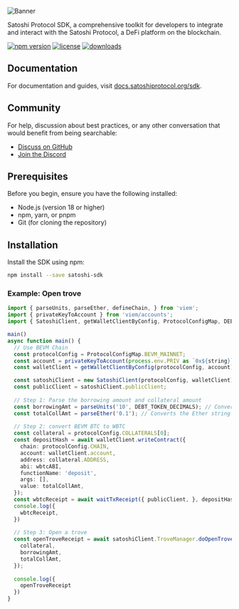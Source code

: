 ![Banner](https://i.imgur.com/X26YuSj.png)

Satoshi Protocol SDK, a comprehensive toolkit for developers to integrate and interact with the Satoshi Protocol, a DeFi platform on the blockchain.

[![npm version](https://img.shields.io/npm/v/your-package.svg?color=%23DFE2E4)](https://www.npmjs.com/package/satoshi-sdk)
[![license](https://img.shields.io/github/license/your-username/your-repository.svg?color=%23DFE2E4)](https://github.com/your-username/your-repository/blob/main/LICENSE)
[![downloads](https://img.shields.io/npm/dm/your-package.svg?color=%23DFE2E4)](https://www.npmjs.com/package/satoshi-sdk)

## Documentation

For documentation and guides, visit [docs.satoshiprotocol.org/sdk](https://docs.satoshiprotocol.org/sdk/introduction).

## Community

For help, discussion about best practices, or any other conversation that would benefit from being searchable:
- [Discuss on GitHub](https://github.com/Satoshi-Protocol/satoshi-sdk/issues)
- [Join the Discord](https://discord.gg/CakRgSnPVS)


## Prerequisites

Before you begin, ensure you have the following installed:
- Node.js (version 18 or higher)
- npm, yarn, or pnpm
- Git (for cloning the repository)

## Installation

Install the SDK using npm:

```bash
npm install --save satoshi-sdk
```

### Example: Open trove
```typescript
import { parseUnits, parseEther, defineChain, } from 'viem';
import { privateKeyToAccount } from 'viem/accounts';
import { SatoshiClient, getWalletClientByConfig, ProtocolConfigMap, DEBT_TOKEN_DECIMALS, wbtcABI, waitTxReceipt } from 'satoshi-sdk';

main()
async function main() {
  // Use BEVM Chain
  const protocolConfig = ProtocolConfigMap.BEVM_MAINNET;
  const account = privateKeyToAccount(process.env.PRIV as `0x${string}`);
  const walletClient = getWalletClientByConfig(protocolConfig, account);

  const satoshiClient = new SatoshiClient(protocolConfig, walletClient);
  const publicClient = satoshiClient.publicClient;
  
  // Step 1: Parse the borrowing amount and collateral amount
  const borrowingAmt = parseUnits('10', DEBT_TOKEN_DECIMALS); // Converts the string '10' into a BigNumber using the specified number of decimals
  const totalCollAmt = parseEther('0.1'); // Converts the Ether string '0.1' to its Wei equivalent as a BigNumber
  
  // Step 2: convert BEVM BTC to WBTC
  const collateral = protocolConfig.COLLATERALS[0];
  const depositHash = await walletClient.writeContract({
    chain: protocolConfig.CHAIN,
    account: walletClient.account,
    address: collateral.ADDRESS,
    abi: wbtcABI,
    functionName: 'deposit',
    args: [],
    value: totalCollAmt,
  });
  const wbtcReceipt = await waitTxReceipt({ publicClient, }, depositHash); // Wait for the transaction to be confirmed
  console.log({
    wbtcReceipt,
  })
  
  // Step 3: Open a trove
  const openTroveReceipt = await satoshiClient.TroveManager.doOpenTrove({
    collateral,
    borrowingAmt,
    totalCollAmt,
  });
  
  console.log({
    openTroveReceipt
  })
}

```